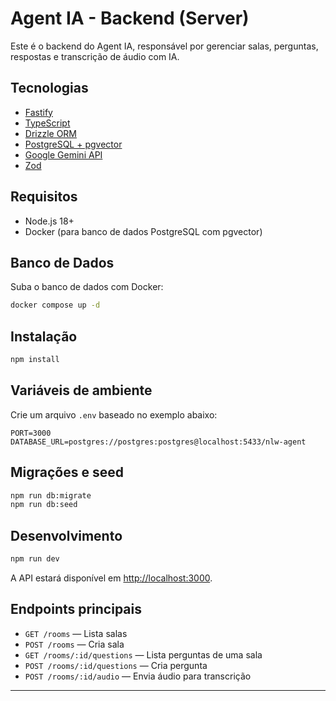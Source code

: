 # Agent IA - Backend (Server)

Este é o backend do Agent IA, responsável por gerenciar salas, perguntas, respostas e transcrição de áudio com IA.

## Tecnologias

- [Fastify](https://fastify.dev/)
- [TypeScript](https://www.typescriptlang.org/)
- [Drizzle ORM](https://orm.drizzle.team/)
- [PostgreSQL + pgvector](https://github.com/pgvector/pgvector)
- [Google Gemini API](https://ai.google.dev/)
- [Zod](https://zod.dev/)

## Requisitos

- Node.js 18+
- Docker (para banco de dados PostgreSQL com pgvector)

## Banco de Dados

Suba o banco de dados com Docker:

```sh
docker compose up -d
```

## Instalação

```sh
npm install
```

## Variáveis de ambiente

Crie um arquivo `.env` baseado no exemplo abaixo:

```
PORT=3000
DATABASE_URL=postgres://postgres:postgres@localhost:5433/nlw-agent
```

## Migrações e seed

```sh
npm run db:migrate
npm run db:seed
```

## Desenvolvimento

```sh
npm run dev
```

A API estará disponível em [http://localhost:3000](http://localhost:3000).

## Endpoints principais

- `GET /rooms` — Lista salas
- `POST /rooms` — Cria sala
- `GET /rooms/:id/questions` — Lista perguntas de uma sala
- `POST /rooms/:id/questions` — Cria pergunta
- `POST /rooms/:id/audio` — Envia áudio para transcrição

---
